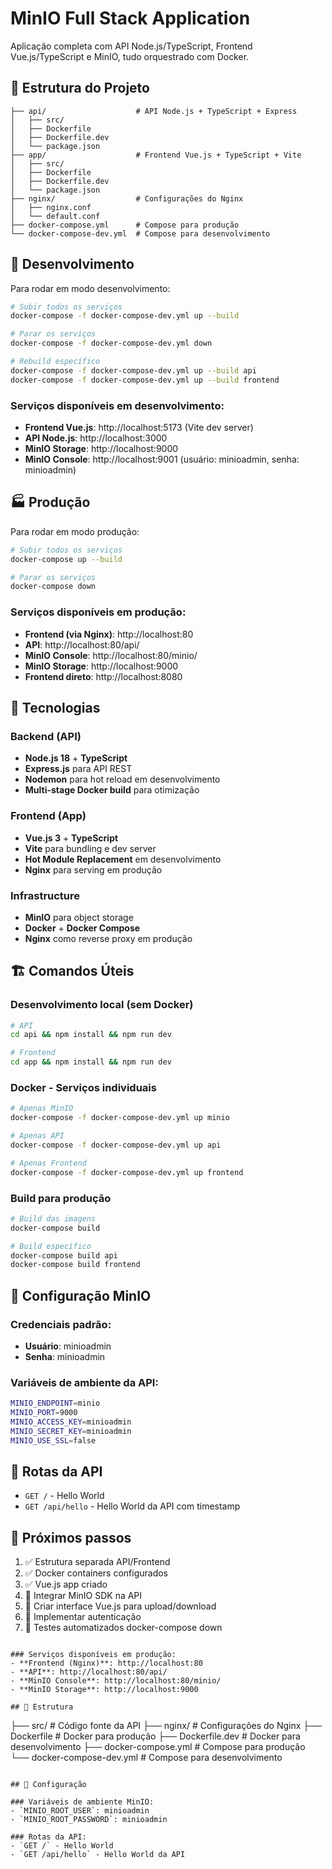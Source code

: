 # MinIO Full Stack Application

Aplicação completa com API Node.js/TypeScript, Frontend Vue.js/TypeScript e MinIO, tudo orquestrado com Docker.

## 📁 Estrutura do Projeto

```
├── api/                    # API Node.js + TypeScript + Express
│   ├── src/
│   ├── Dockerfile
│   ├── Dockerfile.dev
│   └── package.json
├── app/                    # Frontend Vue.js + TypeScript + Vite
│   ├── src/
│   ├── Dockerfile
│   ├── Dockerfile.dev
│   └── package.json
├── nginx/                  # Configurações do Nginx
│   ├── nginx.conf
│   └── default.conf
├── docker-compose.yml      # Compose para produção
└── docker-compose-dev.yml  # Compose para desenvolvimento
```

## 🚀 Desenvolvimento

Para rodar em modo desenvolvimento:

```bash
# Subir todos os serviços
docker-compose -f docker-compose-dev.yml up --build

# Parar os serviços
docker-compose -f docker-compose-dev.yml down

# Rebuild específico
docker-compose -f docker-compose-dev.yml up --build api
docker-compose -f docker-compose-dev.yml up --build frontend
```

### Serviços disponíveis em desenvolvimento:
- **Frontend Vue.js**: http://localhost:5173 (Vite dev server)
- **API Node.js**: http://localhost:3000
- **MinIO Storage**: http://localhost:9000
- **MinIO Console**: http://localhost:9001 (usuário: minioadmin, senha: minioadmin)

## 🏭 Produção

Para rodar em modo produção:

```bash
# Subir todos os serviços
docker-compose up --build

# Parar os serviços
docker-compose down
```

### Serviços disponíveis em produção:
- **Frontend (via Nginx)**: http://localhost:80
- **API**: http://localhost:80/api/
- **MinIO Console**: http://localhost:80/minio/
- **MinIO Storage**: http://localhost:9000
- **Frontend direto**: http://localhost:8080

## 🔧 Tecnologias

### Backend (API)
- **Node.js 18** + **TypeScript**
- **Express.js** para API REST
- **Nodemon** para hot reload em desenvolvimento
- **Multi-stage Docker build** para otimização

### Frontend (App)
- **Vue.js 3** + **TypeScript**
- **Vite** para bundling e dev server
- **Hot Module Replacement** em desenvolvimento
- **Nginx** para serving em produção

### Infrastructure
- **MinIO** para object storage
- **Docker** + **Docker Compose**
- **Nginx** como reverse proxy em produção

## 🏗️ Comandos Úteis

### Desenvolvimento local (sem Docker)
```bash
# API
cd api && npm install && npm run dev

# Frontend
cd app && npm install && npm run dev
```

### Docker - Serviços individuais
```bash
# Apenas MinIO
docker-compose -f docker-compose-dev.yml up minio

# Apenas API
docker-compose -f docker-compose-dev.yml up api

# Apenas Frontend
docker-compose -f docker-compose-dev.yml up frontend
```

### Build para produção
```bash
# Build das imagens
docker-compose build

# Build específico
docker-compose build api
docker-compose build frontend
```

## 🔐 Configuração MinIO

### Credenciais padrão:
- **Usuário**: minioadmin
- **Senha**: minioadmin

### Variáveis de ambiente da API:
```bash
MINIO_ENDPOINT=minio
MINIO_PORT=9000
MINIO_ACCESS_KEY=minioadmin
MINIO_SECRET_KEY=minioadmin
MINIO_USE_SSL=false
```

## 🚦 Rotas da API

- `GET /` - Hello World
- `GET /api/hello` - Hello World da API com timestamp

## 📝 Próximos passos

1. ✅ Estrutura separada API/Frontend
2. ✅ Docker containers configurados
3. ✅ Vue.js app criado
4. 🔄 Integrar MinIO SDK na API
5. 🔄 Criar interface Vue.js para upload/download
6. 🔄 Implementar autenticação
7. 🔄 Testes automatizados
docker-compose down
```

### Serviços disponíveis em produção:
- **Frontend (Nginx)**: http://localhost:80
- **API**: http://localhost:80/api/
- **MinIO Console**: http://localhost:80/minio/
- **MinIO Storage**: http://localhost:9000

## 📁 Estrutura

```
├── src/                    # Código fonte da API
├── nginx/                  # Configurações do Nginx
├── Dockerfile             # Docker para produção
├── Dockerfile.dev         # Docker para desenvolvimento
├── docker-compose.yml     # Compose para produção
└── docker-compose-dev.yml # Compose para desenvolvimento
```

## 🔧 Configuração

### Variáveis de ambiente MinIO:
- `MINIO_ROOT_USER`: minioadmin
- `MINIO_ROOT_PASSWORD`: minioadmin

### Rotas da API:
- `GET /` - Hello World
- `GET /api/hello` - Hello World da API
